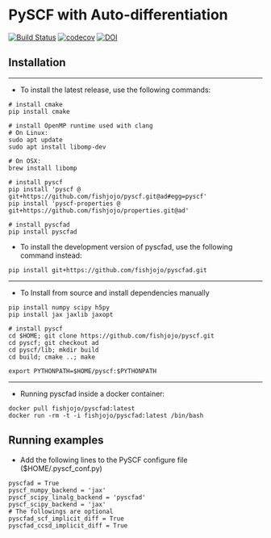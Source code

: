 PySCF with Auto-differentiation
===============================

[![Build Status](https://github.com/fishjojo/pyscfad/workflows/CI/badge.svg)](https://github.com/fishjojo/pyscfad/actions?query=workflow%3ACI)
[![codecov](https://codecov.io/gh/fishjojo/pyscfad/branch/main/graph/badge.svg?token=NLSWGI0PLE)](https://codecov.io/gh/fishjojo/pyscfad)
[![DOI](https://zenodo.org/badge/DOI/10.5281/zenodo.6960749.svg)](https://doi.org/10.5281/zenodo.6960749)

Installation
------------

---
* To install the latest release, use the following commands:
```
# install cmake
pip install cmake

# install OpenMP runtime used with clang
# On Linux:
sudo apt update
sudo apt install libomp-dev

# On OSX:
brew install libomp

# install pyscf
pip install 'pyscf @ git+https://github.com/fishjojo/pyscf.git@ad#egg=pyscf' 
pip install 'pyscf-properties @ git+https://github.com/fishjojo/properties.git@ad' 

# install pyscfad
pip install pyscfad
```

* To install the development version of pyscfad, use the following command instead:
```
pip install git+https://github.com/fishjojo/pyscfad.git
```
---

* To Install from source and install dependencies manually
```
pip install numpy scipy h5py
pip install jax jaxlib jaxopt

# install pyscf
cd $HOME; git clone https://github.com/fishjojo/pyscf.git
cd pyscf; git checkout ad 
cd pyscf/lib; mkdir build 
cd build; cmake ..; make

export PYTHONPATH=$HOME/pyscf:$PYTHONPATH
```

---
* Running pyscfad inside a docker container:
```
docker pull fishjojo/pyscfad:latest
docker run -rm -t -i fishjojo/pyscfad:latest /bin/bash
```

Running examples
----------------

* Add the following lines to the PySCF configure file ($HOME/.pyscf\_conf.py)
```
pyscfad = True
pyscf_numpy_backend = 'jax'
pyscf_scipy_linalg_backend = 'pyscfad'
pyscf_scipy_backend = 'jax'
# The followings are optional
pyscfad_scf_implicit_diff = True
pyscfad_ccsd_implicit_diff = True
```
